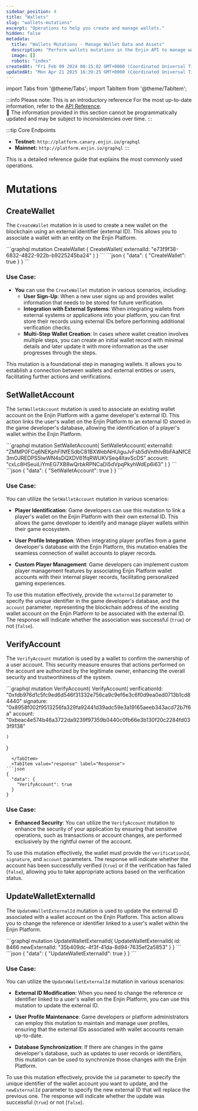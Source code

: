 ```yaml
---
sidebar_position: 4
title: "Wallets"
slug: "wallets-mutations"
excerpt: "Operations to help you create and manage wallets."
hidden: false
metadata: 
  title: "Wallets Mutations - Manage Wallet Data and Assets"
  description: "Perform wallets mutations in the Enjin API to manage wallet data, transfer assets, and update balances securely on the blockchain."
  image: []
  robots: "index"
createdAt: "Fri Feb 09 2024 00:15:02 GMT+0000 (Coordinated Universal Time)"
updatedAt: "Mon Apr 21 2025 16:39:25 GMT+0000 (Coordinated Universal Time)"
---
```


import Tabs from '@theme/Tabs';
import TabItem from '@theme/TabItem';

:::info Please note: This is an introductory reference
For the most up-to-date information, refer to the [API Reference](doc:api-reference).\
🚧 The information provided in this section cannot be programmatically updated and may be subject to inconsistencies over time.
:::

:::tip Core Endpoints
- **Testnet:** `http://platform.canary.enjin.io/graphql`
- **Mainnet:** `http://platform.enjin.io/graphql`
:::

This is a detailed reference guide that explains the most commonly used operations.

# Mutations

## CreateWallet

The `CreateWallet` mutation in is used to create a new wallet on the blockchain using an external identifier (external ID). This allows you to associate a wallet with an entity on the Enjin Platform.

<Tabs>
  <TabItem value="graphql" label="GraphQL">
```graphql
mutation CreateWallet {
    CreateWallet(
        externalId: "e73f9f38-6832-4822-922b-b9225245ba24"
    )
}
```
  </TabItem>
  <TabItem value="response" label="Response">
```json
{
  "data": {
    "CreateWallet": true
  }
}
```
  </TabItem>
</Tabs>

### Use Case:

- **You** can use the `CreateWallet` mutation in various scenarios, including:
  - **User Sign-Up**: When a new user signs up and provides wallet information that needs to be stored for future verification.
  - **Integration with External Systems**: When integrating wallets from external systems or applications into your platform, you can first store their records using external IDs before performing additional verification checks.
  - **Multi-Step Wallet Creation**: In cases where wallet creation involves multiple steps, you can create an initial wallet record with minimal details and later update it with more information as the user progresses through the steps.

This mutation is a foundational step in managing wallets. It allows you to establish a connection between wallets and external entities or users, facilitating further actions and verifications.

## SetWalletAccount

The `SetWalletAccount` mutation is used to associate an existing wallet account on the Enjin Platform with a game developer's external ID. This action links the user's wallet on the Enjin Platform to an external ID stored in the game developer's database, allowing the identification of a player's wallet within the Enjin Platform.

<Tabs>
  <TabItem value="graphql" label="GraphQL">
```graphql
mutation SetWalletAccount{
    SetWalletAccount(
        externalId: "ZMMP0FCq6NEKphFlNfESdbC81BXWebNHUiguJvFsb5dVnthIvBbFAaNfCE3mOJREDPS5lwWN4sDQXDV61fqRWUKVSeq4ItavScDS"
        account: "cxLc8HSeuiLiYmEG7XB8wQrbkRPNCaDi5dVpqPkyhWdEp6i63"
    )
}
```
  </TabItem>
  <TabItem value="response" label="Response">
```json
{
  "data": {
    "SetWalletAccount": true
  }
}
```
  </TabItem>
</Tabs>

### Use Case:

You can utilize the `SetWalletAccount` mutation in various scenarios:

- **Player Identification**: Game developers can use this mutation to link a player's wallet on the Enjin Platform with their own external ID. This allows the game developer to identify and manage player wallets within their game ecosystem.

- **User Profile Integration**: When integrating player profiles from a game developer's database with the Enjin Platform, this mutation enables the seamless connection of wallet accounts to player records.

- **Custom Player Management**: Game developers can implement custom player management features by associating Enjin Platform wallet accounts with their internal player records, facilitating personalized gaming experiences.

To use this mutation effectively, provide the `externalId` parameter to specify the unique identifier in the game developer's database, and the `account` parameter, representing the blockchain address of the existing wallet account on the Enjin Platform to be associated with the external ID. The response will indicate whether the association was successful (`true`) or not (`false`).

## VerifyAccount

The `VerifyAccount` mutation is used by a wallet to confirm the ownership of a user account. This security measure ensures that actions performed on the account are authorized by the legitimate owner, enhancing the overall security and trustworthiness of the system.

<Tabs>
  <TabItem value="graphql" label="GraphQL">
```graphql
mutation VerifyAccount{
    VerifyAccount(
        verificationId: "0xfdb976d1c5fc9ed6d546f31332e756ca9c9ef6e3c6f0d9ea0ed0713b1cd84440"
        signature: "0x8958f002f9513256fa329fa92441d39adc59e3a19165aeeb343acd72b7f6a"
        account: "0xbeac4e574b46a3722da9239f97359b0440c0fb66e3b130f20c2284fd033f9138"
        
    )
}
```
  </TabItem>
  <TabItem value="response" label="Response">
```json
{
  "data": {
    "VerifyAccount": true
  }
}
```
  </TabItem>
</Tabs>

### Use Case:

- **Enhanced Security**: You can utilize the `VerifyAccount` mutation to enhance the security of your application by ensuring that sensitive operations, such as transactions or account changes, are performed exclusively by the rightful owner of the account.

To use this mutation effectively, the wallet must provide the `verificationId`, `signature`, and `account` parameters. The response will indicate whether the account has been successfully verified (`true`) or if the verification has failed (`false`), allowing you to take appropriate actions based on the verification status.

## UpdateWalletExternalId

The `UpdateWalletExternalId` mutation is used to update the external ID associated with a wallet account on the Enjin Platform. This action allows you to change the reference or identifier linked to a user's wallet within the Enjin Platform.

<Tabs>
  <TabItem value="graphql" label="GraphQL">
```graphql
mutation UpdateWalletExternalId{
    UpdateWalletExternalId(
        id: 8466
        newExternalId: "35b409dc-4f3f-41da-8d94-7635ef2a5853"
    )
}
```
  </TabItem>
  <TabItem value="response" label="Response">
```json
{
  "data": {
    "UpdateWalletExternalId": true
  }
}
```
  </TabItem>
</Tabs>

### Use Case:

You can utilize the `UpdateWalletExternalId` mutation in various scenarios:

- **External ID Modification**: When you need to change the reference or identifier linked to a user's wallet on the Enjin Platform, you can use this mutation to update the external ID.

- **User Profile Maintenance**: Game developers or platform administrators can employ this mutation to maintain and manage user profiles, ensuring that the external IDs associated with wallet accounts remain up-to-date.

- **Database Synchronization**: If there are changes in the game developer's database, such as updates to user records or identifiers, this mutation can be used to synchronize those changes with the Enjin Platform.

To use this mutation effectively, provide the `id` parameter to specify the unique identifier of the wallet account you want to update, and the `newExternalId` parameter to specify the new external ID that will replace the previous one. The response will indicate whether the update was successful (`true`) or not (`false`).
